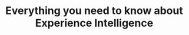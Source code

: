---
type: project
external_link: https://go.contentsquare.com/buyers-guide 
summary: How to take your customer experience to the next level.
tags: 
- Blacklane
title: Everything you need to know about Experience Intelligence
---